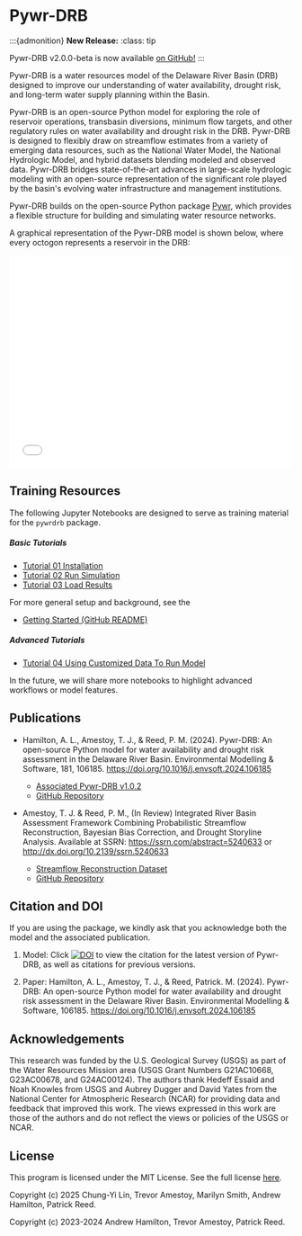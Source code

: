 # Pywr-DRB


:::{admonition} **New Release:**
:class: tip

Pywr-DRB v2.0.0-beta is now available [on GitHub!](https://github.com/Pywr-DRB/Pywr-DRB)
:::

Pywr-DRB is a water resources model of the Delaware River Basin (DRB) designed to improve our understanding of water availability, drought risk, and long-term water supply planning within the Basin.

Pywr-DRB is an open-source Python model for exploring the role of reservoir operations, transbasin diversions, minimum flow targets, and other regulatory rules on water availability and drought risk in the DRB. Pywr-DRB is designed to flexibly draw on streamflow estimates from a variety of emerging data resources, such as the National Water Model, the National Hydrologic Model, and hybrid datasets blending modeled and observed data. Pywr-DRB bridges state-of-the-art advances in large-scale hydrologic modeling with an open-source representation of the significant role played by the basin's evolving water infrastructure and management institutions.

Pywr-DRB builds on the open-source Python package [Pywr](https://github.com/pywr/pywr), which provides a flexible structure for building and simulating water resource networks.

A graphical representation of the Pywr-DRB model is shown below, where every octogon represents a reservoir in the DRB:

<div style="padding-bottom:75%; position:relative; display:block; width: 100%">
  <iframe src="drb_model_map.html"
  height = "100%" width = "100%"
  title = "Graphical Representation of Pywr-DRB Model"
  frameborder="0" allowfullscreen="" style="position:absolute; top:0; left: 0">
  </iframe>
</div>


## Training Resources

The following Jupyter Notebooks are designed to serve as training material for the `pywrdrb` package.

##### Basic Tutorials
- [Tutorial 01 Installation](../notebooks/Tutorial%2001%20Installation.ipynb)
- [Tutorial 02 Run Simulation](../notebooks/Tutorial%2002%20Run%20Simulation.ipynb)
- [Tutorial 03 Load Results](../notebooks/Tutorial%2003%20Load%20Results.ipynb)

For more general setup and background, see the  
- [Getting Started (GitHub README)](https://github.com/Pywr-DRB/Pywr-DRB)

##### Advanced Tutorials
- [Tutorial 04 Using Customized Data To Run Model](../notebooks/Tutorial%2004%20Using%20Customized%20Data%20To%20Run%20Model.ipynb)

 In the future, we will share more notebooks to highlight advanced workflows or model features.

## Publications

- Hamilton, A. L., Amestoy, T. J., & Reed, P. M. (2024). Pywr-DRB: An open-source Python model for water availability and drought risk assessment in the Delaware River Basin. Environmental Modelling & Software, 181, 106185. https://doi.org/10.1016/j.envsoft.2024.106185 
  - [Associated Pywr-DRB v1.0.2](https://zenodo.org/records/13214630)
  - [GitHub Repository](https://github.com/Pywr-DRB/Pywr-DRB/tree/diagnostic_paper)



- Amestoy, T. J. & Reed, P. M., (In Review) Integrated River Basin Assessment Framework Combining Probabilistic Streamflow Reconstruction, Bayesian Bias Correction, and Drought Storyline Analysis. Available at SSRN: https://ssrn.com/abstract=5240633 or http://dx.doi.org/10.2139/ssrn.5240633
  - [Streamflow Reconstruction Dataset](https://zenodo.org/records/15101164)
  - [GitHub Repository](https://github.com/Pywr-DRB/DRB-Historic-Reconstruction)



## Citation and DOI
If you are using the package, we kindly ask that you acknowledge both the model and the associated publication.

1. Model: Click [![DOI](https://zenodo.org/badge/479150651.svg)](https://doi.org/10.5281/zenodo.10720011) to view the citation for the latest version of Pywr-DRB, as well as citations for previous versions.

2. Paper: Hamilton, A. L., Amestoy, T. J., & Reed, Patrick. M. (2024). Pywr-DRB: An open-source Python model for water availability and drought risk assessment in the Delaware River Basin. Environmental Modelling & Software, 106185. https://doi.org/10.1016/j.envsoft.2024.106185


## Acknowledgements
This research was funded by the U.S. Geological Survey (USGS) as part of the Water Resources Mission area (USGS Grant Numbers G21AC10668, G23AC00678, and G24AC00124). The authors thank Hedeff Essaid and Noah Knowles from USGS and Aubrey Dugger and David Yates from the National Center for Atmospheric Research (NCAR) for providing data and feedback that improved this work. The views expressed in this work are those of the authors and do not reflect the views or policies of the USGS or NCAR.

## License
This program is licensed under the MIT License. See the full license [here](https://github.com/Pywr-DRB/Pywr-DRB/blob/master/LICENSE).

Copyright (c) 2025 Chung-Yi Lin, Trevor Amestoy, Marilyn Smith, Andrew Hamilton, Patrick Reed.

Copyright (c) 2023-2024 Andrew Hamilton, Trevor Amestoy, Patrick Reed.